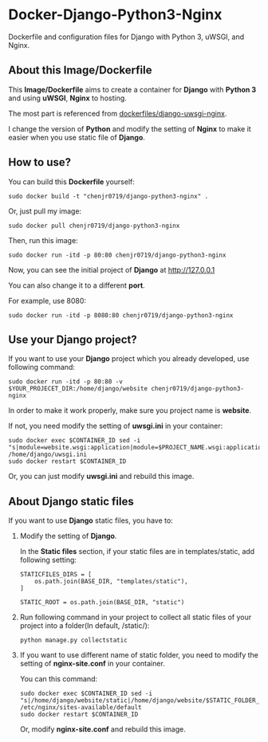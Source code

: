 # Docker-Django-Python3-Nginx

Dockerfile and configuration files for Django with Python 3, uWSGI, and Nginx.

## About this Image/Dockerfile

This **Image/Dockerfile** aims to create a container for **Django** with **Python 3** and using **uWSGI**, **Nginx** to hosting.

The most part is referenced from [dockerfiles/django-uwsgi-nginx](https://github.com/dockerfiles/django-uwsgi-nginx).

I change the version of **Python** and modify the setting of **Nginx** to make it easier when you use static file of **Django**.

## How to use?

You can build this **Dockerfile** yourself:

```
sudo docker build -t "chenjr0719/django-python3-nginx" .
```

Or, just pull my image:

```
sudo docker pull chenjr0719/django-python3-nginx
```

Then, run this image:

```
sudo docker run -itd -p 80:80 chenjr0719/django-python3-nginx
```

Now, you can see the initial project of **Django** at http://127.0.0.1

You can also change it to a different **port**.

For example, use 8080:

```
sudo docker run -itd -p 8080:80 chenjr0719/django-python3-nginx
```

## Use your Django project?

If you want to use your **Django** project which you already developed, use following command:

```
sudo docker run -itd -p 80:80 -v $YOUR_PROJECET_DIR:/home/django/website chenjr0719/django-python3-nginx
```

In order to make it work properly, make sure you project name is **website**.

If not, you need modify the setting of **uwsgi.ini** in your container:

```
sudo docker exec $CONTAINER_ID sed -i "s|module=website.wsgi:application|module=$PROJECT_NAME.wsgi:application|g" /home/django/uwsgi.ini
sudo docker restart $CONTAINER_ID
```

Or, you can just modify **uwsgi.ini** and rebuild this image.

## About Django static files

If you want to use **Django** static files, you have to:

1. Modify the setting of **Django**.

   In the **Static files** section, if your static files are in templates/static, add following setting:

   ```
   STATICFILES_DIRS = [
       os.path.join(BASE_DIR, "templates/static"),
   ]

   STATIC_ROOT = os.path.join(BASE_DIR, "static")
   ```

2. Run following command in your project to collect all static files of your project into a folder(In default, /static/):

   ```
   python manage.py collectstatic
   ```

3. If you want to use different name of static folder, you need to modify the setting of **nginx-site.conf** in your container.

   You can this command:

   ```
   sudo docker exec $CONTAINER_ID sed -i "s|/home/django/website/static|/home/django/website/$STATIC_FOLDER_NAME|g" /etc/nginx/sites-available/default
   sudo docker restart $CONTAINER_ID
   ```

    Or, modify **nginx-site.conf** and rebuild this image.
